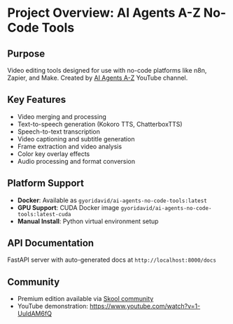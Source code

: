 # Project Overview: AI Agents A-Z No-Code Tools

## Purpose
Video editing tools designed for use with no-code platforms like n8n, Zapier, and Make. Created by [AI Agents A-Z](https://www.youtube.com/@aiagentsaz) YouTube channel.

## Key Features
- Video merging and processing
- Text-to-speech generation (Kokoro TTS, ChatterboxTTS)
- Speech-to-text transcription
- Video captioning and subtitle generation
- Frame extraction and video analysis
- Color key overlay effects
- Audio processing and format conversion

## Platform Support
- **Docker**: Available as `gyoridavid/ai-agents-no-code-tools:latest`
- **GPU Support**: CUDA Docker image `gyoridavid/ai-agents-no-code-tools:latest-cuda`
- **Manual Install**: Python virtual environment setup

## API Documentation
FastAPI server with auto-generated docs at `http://localhost:8000/docs`

## Community
- Premium edition available via [Skool community](https://www.skool.com/ai-agents-az/about)
- YouTube demonstration: https://www.youtube.com/watch?v=1-UuldAM6fQ